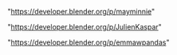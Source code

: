 "https://developer.blender.org/p/mayminnie"

"https://developer.blender.org/p/JulienKaspar"

"https://developer.blender.org/p/emmawpandas"

 

